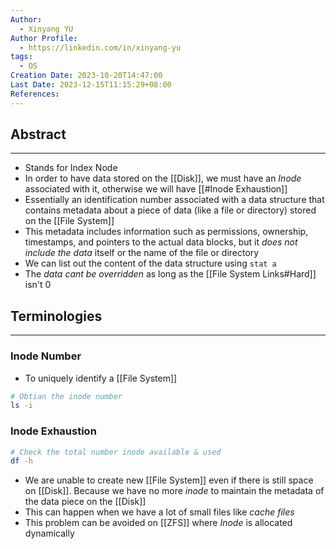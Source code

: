 ```yaml
---
Author:
  - Xinyang YU
Author Profile:
  - https://linkedin.com/in/xinyang-yu
tags:
  - OS
Creation Date: 2023-10-20T14:47:00
Last Date: 2023-12-15T11:15:29+08:00
References: 
---
```

## Abstract
---
- Stands for Index Node
- In order to have data stored on the [[Disk]], we must have an *Inode* associated with it, otherwise we will have [[#Inode Exhaustion]]
- Essentially an identification number associated with a data structure that contains metadata about a piece of data (like a file or directory) stored on the [[File System]]
- This metadata includes information such as permissions, ownership, timestamps, and pointers to the actual data blocks, but it *does not include the data* itself or the name of the file or directory
- We can list out the content of the data structure using `stat a`
- The *data cant be overridden* as long as the [[File System Links#Hard]] isn't 0


## Terminologies
---
### Inode Number
- To uniquely identify a [[File System]]
```bash
# Obtian the inode number
ls -i
```
### Inode Exhaustion 
```bash
# Check the total number inode available & used
df -h
```
- We are unable to create new [[File System]] even if there is still space on [[Disk]]. Because we have no more *inode* to maintain the metadata of the data piece on the [[Disk]]
- This can happen when we have a lot of small files like *cache files*
- This problem can be avoided on [[ZFS]] where *Inode* is allocated dynamically